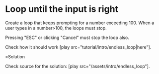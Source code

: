 
# Loop until the input is right 

Create a loop that keeps prompting for a number exceeding 100. When a user types in a number&gt;100, the loops must stop.

Pressing "ESC" or clicking "Cancel" must stop the loop also.

Check how it should work [play src="tutorial/intro/endless_loop|here"].


=Solution

Check source for the solution: [play src="/assets/intro/endless_loop"].

